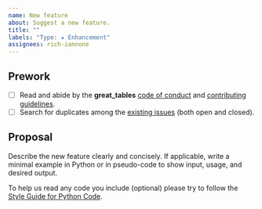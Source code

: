 ```yaml
---
name: New feature
about: Suggest a new feature.
title: ""
labels: "Type: ★ Enhancement"
assignees: rich-iannone
---
```


## Prework

- [ ] Read and abide by the **great_tables** [code of conduct](https://www.contributor-covenant.org/version/2/1/code_of_conduct/) and [contributing guidelines](https://github.com/posit-dev/great_tables/blob/main/.github/CONTRIBUTING.md).
- [ ] Search for duplicates among the [existing issues](https://github.com/posit-dev/great_tables/issues) (both open and closed).

## Proposal

Describe the new feature clearly and concisely. If applicable, write a minimal example in Python or in pseudo-code to show input, usage, and desired output.

To help us read any code you include (optional) please try to follow the [Style Guide for Python Code](https://peps.python.org/pep-0008/).
